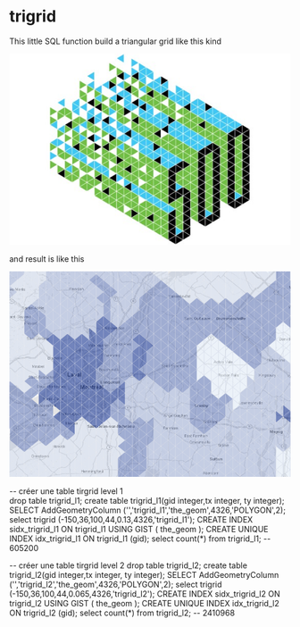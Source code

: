 trigrid
=======

This little SQL function build a triangular grid like this kind

![](effe-recherche.jpg)

and result is like this

![](trigrid.png)


-- créer une table tirgrid level 1
<br>
drop table trigrid_l1;
create table trigrid_l1(gid integer,tx integer, ty integer);
SELECT AddGeometryColumn ('','trigrid_l1','the_geom',4326,'POLYGON',2);
select trigrid (-150,36,100,44,0.13,4326,'trigrid_l1');
CREATE INDEX sidx_trigrid_l1 ON trigrid_l1 USING GIST ( the_geom );
CREATE UNIQUE INDEX idx_trigrid_l1 ON trigrid_l1 (gid);
select count(*) from trigrid_l1;
-- 605200
 
-- créer une table tirgrid level 2
drop table trigrid_l2;
create table trigrid_l2(gid integer,tx integer, ty integer);
SELECT AddGeometryColumn ('','trigrid_l2','the_geom',4326,'POLYGON',2);
select trigrid (-150,36,100,44,0.065,4326,'trigrid_l2');
CREATE INDEX sidx_trigrid_l2 ON trigrid_l2 USING GIST ( the_geom );
CREATE UNIQUE INDEX idx_trigrid_l2 ON trigrid_l2 (gid);
select count(*) from trigrid_l2;
-- 2410968
